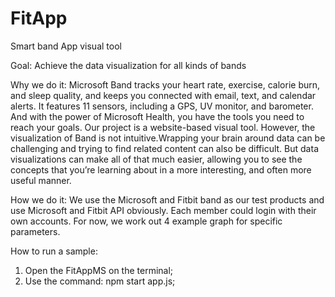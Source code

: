 # FitApp

Smart band App visual tool

Goal:
Achieve the data visualization for all kinds of bands

Why we do it:
Microsoft Band  tracks your heart rate, exercise, calorie burn, and sleep quality, and keeps you connected with email, text, and calendar alerts.
It features 11 sensors, including a GPS, UV monitor, and barometer. And with the power of Microsoft Health, you have the tools you need to reach your goals.
Our project is a website-based visual tool. However, the visualization of Band is not intuitive.Wrapping your brain around data can be challenging and
trying to find related content can also be difficult. But data visualizations can make all of that much easier, allowing you to see the concepts that you’re 
learning about in a more interesting, and often more useful manner.

How we do it:
We use the Microsoft and Fitbit band as our test products and use Microsoft and Fitbit API obviously. Each member could login with their own accounts.
For now, we work out 4 example graph for specific parameters.

How to run a sample:

1. Open the FitAppMS on the terminal;
2. Use the command: npm start app.js;


